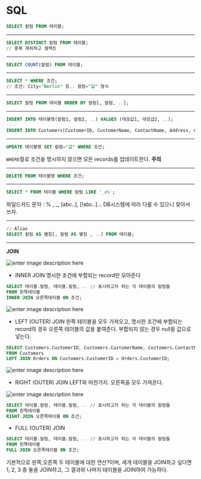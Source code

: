 # SQL
```sql
SELECT 칼럼 FROM 테이블;
```
----
```sql
SELECT DISTINCT 칼럼 FROM 테이블;
// 중복 제외하고 셀렉트
```
----
```sql
SELECT COUNT(칼럼) FROM 테이블;
```
----
```sql
SELECT * WHERE 조건;
// 조건: City="Berlin" 등.. 칼럼="값" 형식
```
----
```sql
SELECT 칼럼 FROM 테이블 ORDER BY 칼럼[, 칼럼, ..];
```
----
```sql
INSERT INTO 테이블명(칼럼1, 칼럼2, ..) VALUES (대응값1, 대응값2, ..);
----
INSERT INTO Customers(CustomerID, CustomerName, ContactName, Address, City, PostalCode, Country) VALUES (100, "ASDF", "A", 123, "SEOUL", 12332, "Korea");
```
----
```sql
UPDATE 테이블명 SET 칼럼="값" WHERE 조건;
```
`WHERE`절로 조건을 명시하지 않으면 모든 records를 업데이트한다. **주의**

----

```sql
DELETE FROM 테이블명 WHERE 조건;
```
----
```sql
SELECT * FROM 테이블 WHERE 칼럼 LIKE '_e%';
```
와일드카드 문자 : % , _, [abc..],  [!abc..]...
DB시스템에 따라 다를 수 있으니 찾아서 쓰자.

----
```sql
// Alias
SELECT 칼럼 AS 별칭[, 칼럼 AS 별칭 , ..] FROM 테이블;
```
----

**JOIN**


![enter image description here](https://www.w3schools.com/sql/img_innerjoin.gif)
- INNER JOIN
명시한 조건에 부합되는 record만 모아준다
```sql
SELECT 테이블.칼럼, 테이블.칼럼, .. // 표시하고자 하는 각 테이블의 칼럼들
FROM 왼쪽테이블
INNER JOIN 오른쪽테이블 ON 조건;
```
![enter image description here](https://www.w3schools.com/sql/img_leftjoin.gif)
- LEFT (OUTER) JOIN
왼쪽 테이블을 모두 가져오고, 명시한 조건에 부합되는 record의 경우 오른쪽 테이블의 값을 붙여준다. 부합되지 않는 경우 null을 값으로 넣는다.
```sql
SELECT Customers.CustomerID, Customers.CustomerName, Customers.ContactName, Orders.OrderID, Orders.OrderDate
FROM Customers
LEFT JOIN Orders ON Customers.CustomerID = Orders.CustomerID;
```
![enter image description here](https://www.w3schools.com/sql/img_rightjoin.gif)
- RIGHT (OUTER) JOIN
LEFT와 마찬가지. 오른쪽을 모두 가져온다.

![enter image description here](https://www.w3schools.com/sql/img_fulljoin.gif)
```sql
SELECT 테이블.칼럼, 테이블.칼럼, .. // 표시하고자 하는 각 테이블의 칼럼들
FROM 왼쪽테이블
RIGHT JOIN 오른쪽테이블 ON 조건;
```

- FULL (OUTER) JOIN
```sql
SELECT 테이블.칼럼, 테이블.칼럼, .. // 표시하고자 하는 각 테이블의 칼럼들
FROM 왼쪽테이블
FULL JOIN 오른쪽테이블 ON 조건;
```

기본적으로 왼쪽,오른쪽 두 테이블에 대한 연산?이며, 세개 테이블을 JOIN하고 싶다면 1, 2, 3 중 둘을 JOIN하고, 그 결과와 나머지 테이블을 JOIN하여 가능하다.
<!--stackedit_data:
eyJoaXN0b3J5IjpbLTk0MzQwNzQ1NSwtODI0NjIyMDIyLC0xOT
I4MjI4Nzk2LDc5MDYwNDQ2MSwxMjE4MzMzMDMyLC0yMDUwOTkw
MjU4LC00NDM0Nzg2ODgsMjkwNDkwNjZdfQ==
-->